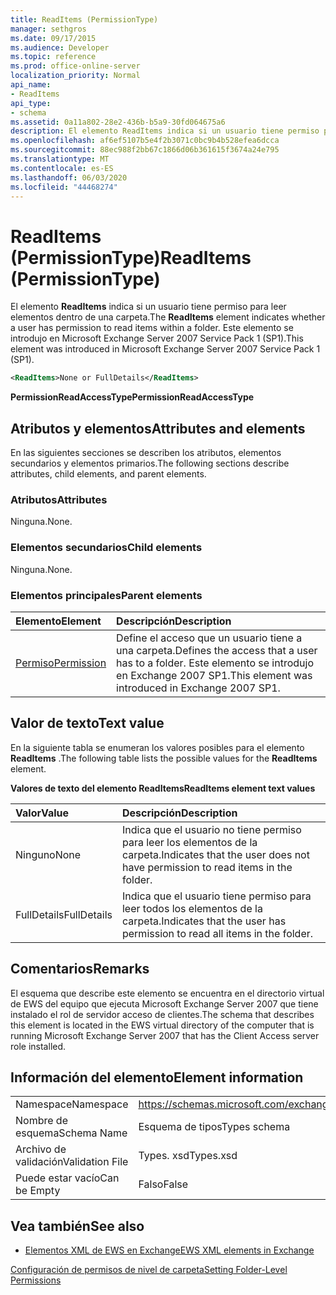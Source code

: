```yaml
---
title: ReadItems (PermissionType)
manager: sethgros
ms.date: 09/17/2015
ms.audience: Developer
ms.topic: reference
ms.prod: office-online-server
localization_priority: Normal
api_name:
- ReadItems
api_type:
- schema
ms.assetid: 0a11a802-28e2-436b-b5a9-30fd064675a6
description: El elemento ReadItems indica si un usuario tiene permiso para leer elementos dentro de una carpeta. Este elemento se introdujo en Microsoft Exchange Server 2007 Service Pack 1 (SP1).
ms.openlocfilehash: af6ef5107b5e4f2b3071c0bc9b4b528efea6dcca
ms.sourcegitcommit: 88ec988f2bb67c1866d06b361615f3674a24e795
ms.translationtype: MT
ms.contentlocale: es-ES
ms.lasthandoff: 06/03/2020
ms.locfileid: "44468274"
---
```

# <a name="readitems-permissiontype"></a><span data-ttu-id="5cf2c-104">ReadItems (PermissionType)</span><span class="sxs-lookup"><span data-stu-id="5cf2c-104">ReadItems (PermissionType)</span></span>

<span data-ttu-id="5cf2c-105">El elemento **ReadItems** indica si un usuario tiene permiso para leer elementos dentro de una carpeta.</span><span class="sxs-lookup"><span data-stu-id="5cf2c-105">The **ReadItems** element indicates whether a user has permission to read items within a folder.</span></span> <span data-ttu-id="5cf2c-106">Este elemento se introdujo en Microsoft Exchange Server 2007 Service Pack 1 (SP1).</span><span class="sxs-lookup"><span data-stu-id="5cf2c-106">This element was introduced in Microsoft Exchange Server 2007 Service Pack 1 (SP1).</span></span> 
  
```xml
<ReadItems>None or FullDetails</ReadItems>
```

 <span data-ttu-id="5cf2c-107">**PermissionReadAccessType**</span><span class="sxs-lookup"><span data-stu-id="5cf2c-107">**PermissionReadAccessType**</span></span>
## <a name="attributes-and-elements"></a><span data-ttu-id="5cf2c-108">Atributos y elementos</span><span class="sxs-lookup"><span data-stu-id="5cf2c-108">Attributes and elements</span></span>

<span data-ttu-id="5cf2c-109">En las siguientes secciones se describen los atributos, elementos secundarios y elementos primarios.</span><span class="sxs-lookup"><span data-stu-id="5cf2c-109">The following sections describe attributes, child elements, and parent elements.</span></span>
  
### <a name="attributes"></a><span data-ttu-id="5cf2c-110">Atributos</span><span class="sxs-lookup"><span data-stu-id="5cf2c-110">Attributes</span></span>

<span data-ttu-id="5cf2c-111">Ninguna.</span><span class="sxs-lookup"><span data-stu-id="5cf2c-111">None.</span></span>
  
### <a name="child-elements"></a><span data-ttu-id="5cf2c-112">Elementos secundarios</span><span class="sxs-lookup"><span data-stu-id="5cf2c-112">Child elements</span></span>

<span data-ttu-id="5cf2c-113">Ninguna.</span><span class="sxs-lookup"><span data-stu-id="5cf2c-113">None.</span></span>
  
### <a name="parent-elements"></a><span data-ttu-id="5cf2c-114">Elementos principales</span><span class="sxs-lookup"><span data-stu-id="5cf2c-114">Parent elements</span></span>

|<span data-ttu-id="5cf2c-115">**Elemento**</span><span class="sxs-lookup"><span data-stu-id="5cf2c-115">**Element**</span></span>|<span data-ttu-id="5cf2c-116">**Descripción**</span><span class="sxs-lookup"><span data-stu-id="5cf2c-116">**Description**</span></span>|
|:-----|:-----|
|[<span data-ttu-id="5cf2c-117">Permiso</span><span class="sxs-lookup"><span data-stu-id="5cf2c-117">Permission</span></span>](permission.md) <br/> |<span data-ttu-id="5cf2c-118">Define el acceso que un usuario tiene a una carpeta.</span><span class="sxs-lookup"><span data-stu-id="5cf2c-118">Defines the access that a user has to a folder.</span></span> <span data-ttu-id="5cf2c-119">Este elemento se introdujo en Exchange 2007 SP1.</span><span class="sxs-lookup"><span data-stu-id="5cf2c-119">This element was introduced in Exchange 2007 SP1.</span></span>  <br/> |
   
## <a name="text-value"></a><span data-ttu-id="5cf2c-120">Valor de texto</span><span class="sxs-lookup"><span data-stu-id="5cf2c-120">Text value</span></span>

<span data-ttu-id="5cf2c-121">En la siguiente tabla se enumeran los valores posibles para el elemento **ReadItems** .</span><span class="sxs-lookup"><span data-stu-id="5cf2c-121">The following table lists the possible values for the **ReadItems** element.</span></span> 
  
<span data-ttu-id="5cf2c-122">**Valores de texto del elemento ReadItems**</span><span class="sxs-lookup"><span data-stu-id="5cf2c-122">**ReadItems element text values**</span></span>

|<span data-ttu-id="5cf2c-123">**Valor**</span><span class="sxs-lookup"><span data-stu-id="5cf2c-123">**Value**</span></span>|<span data-ttu-id="5cf2c-124">**Descripción**</span><span class="sxs-lookup"><span data-stu-id="5cf2c-124">**Description**</span></span>|
|:-----|:-----|
|<span data-ttu-id="5cf2c-125">Ninguno</span><span class="sxs-lookup"><span data-stu-id="5cf2c-125">None</span></span>  <br/> |<span data-ttu-id="5cf2c-126">Indica que el usuario no tiene permiso para leer los elementos de la carpeta.</span><span class="sxs-lookup"><span data-stu-id="5cf2c-126">Indicates that the user does not have permission to read items in the folder.</span></span>  <br/> |
|<span data-ttu-id="5cf2c-127">FullDetails</span><span class="sxs-lookup"><span data-stu-id="5cf2c-127">FullDetails</span></span>  <br/> |<span data-ttu-id="5cf2c-128">Indica que el usuario tiene permiso para leer todos los elementos de la carpeta.</span><span class="sxs-lookup"><span data-stu-id="5cf2c-128">Indicates that the user has permission to read all items in the folder.</span></span>  <br/> |
   
## <a name="remarks"></a><span data-ttu-id="5cf2c-129">Comentarios</span><span class="sxs-lookup"><span data-stu-id="5cf2c-129">Remarks</span></span>

<span data-ttu-id="5cf2c-130">El esquema que describe este elemento se encuentra en el directorio virtual de EWS del equipo que ejecuta Microsoft Exchange Server 2007 que tiene instalado el rol de servidor acceso de clientes.</span><span class="sxs-lookup"><span data-stu-id="5cf2c-130">The schema that describes this element is located in the EWS virtual directory of the computer that is running Microsoft Exchange Server 2007 that has the Client Access server role installed.</span></span>
  
## <a name="element-information"></a><span data-ttu-id="5cf2c-131">Información del elemento</span><span class="sxs-lookup"><span data-stu-id="5cf2c-131">Element information</span></span>

|||
|:-----|:-----|
|<span data-ttu-id="5cf2c-132">Namespace</span><span class="sxs-lookup"><span data-stu-id="5cf2c-132">Namespace</span></span>  <br/> |https://schemas.microsoft.com/exchange/services/2006/types  <br/> |
|<span data-ttu-id="5cf2c-133">Nombre de esquema</span><span class="sxs-lookup"><span data-stu-id="5cf2c-133">Schema Name</span></span>  <br/> |<span data-ttu-id="5cf2c-134">Esquema de tipos</span><span class="sxs-lookup"><span data-stu-id="5cf2c-134">Types schema</span></span>  <br/> |
|<span data-ttu-id="5cf2c-135">Archivo de validación</span><span class="sxs-lookup"><span data-stu-id="5cf2c-135">Validation File</span></span>  <br/> |<span data-ttu-id="5cf2c-136">Types. xsd</span><span class="sxs-lookup"><span data-stu-id="5cf2c-136">Types.xsd</span></span>  <br/> |
|<span data-ttu-id="5cf2c-137">Puede estar vacío</span><span class="sxs-lookup"><span data-stu-id="5cf2c-137">Can be Empty</span></span>  <br/> |<span data-ttu-id="5cf2c-138">Falso</span><span class="sxs-lookup"><span data-stu-id="5cf2c-138">False</span></span>  <br/> |
   
## <a name="see-also"></a><span data-ttu-id="5cf2c-139">Vea también</span><span class="sxs-lookup"><span data-stu-id="5cf2c-139">See also</span></span>



- [<span data-ttu-id="5cf2c-140">Elementos XML de EWS en Exchange</span><span class="sxs-lookup"><span data-stu-id="5cf2c-140">EWS XML elements in Exchange</span></span>](ews-xml-elements-in-exchange.md)


[<span data-ttu-id="5cf2c-141">Configuración de permisos de nivel de carpeta</span><span class="sxs-lookup"><span data-stu-id="5cf2c-141">Setting Folder-Level Permissions</span></span>](https://msdn.microsoft.com/library/c7530e86-5112-401c-b10a-9c054ae59f07%28Office.15%29.aspx)

